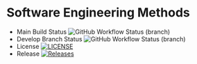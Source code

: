 # Software Engineering Methods
* Main Build Status ![GitHub Workflow Status (branch)](https://img.shields.io/github/actions/workflow/status/Adam24NU/GroupProject/main.yml?branch=main)
* Develop Branch Status ![GitHub Workflow Status (branch)](https://img.shields.io/github/actions/workflow/status/Adam24NU/GroupProject/main.yml?branch=develop)
* License [![LICENSE](https://img.shields.io/github/license/Adam24NU/GroupProject.svg?style=flat-square)](https://github.com/Adam24NU/GroupProject/blob/main/LICENSE)
* Release [![Releases](https://img.shields.io/github/release/Adam24NU/GroupProject/all.svg?style=flat-square)](https://github.com/Adam24NU/GroupProject/releases)
